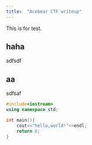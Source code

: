 ```yaml
---
title:  "Acebear CTF writeup"
---
```


This is for test.

## haha
sdfsdf

## aa
sdfsaf
```cpp
#include<iostream>
using namespace std;

int main(){
    cout<<"hello,world!"<<endl;
    return 0;
}

```

